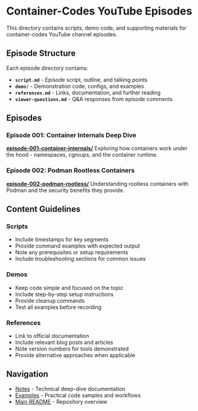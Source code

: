 # Container-Codes YouTube Episodes

This directory contains scripts, demo code, and supporting materials for container-codes YouTube channel episodes.

## Episode Structure

Each episode directory contains:
- **`script.md`** - Episode script, outline, and talking points
- **`demo/`** - Demonstration code, configs, and examples
- **`references.md`** - Links, documentation, and further reading
- **`viewer-questions.md`** - Q&A responses from episode comments

## Episodes

### Episode 001: Container Internals Deep Dive
**[episode-001-container-internals/](episode-001-container-internals/)**
Exploring how containers work under the hood - namespaces, cgroups, and the container runtime.

### Episode 002: Podman Rootless Containers
**[episode-002-podman-rootless/](episode-002-podman-rootless/)**
Understanding rootless containers with Podman and the security benefits they provide.

## Content Guidelines

### Scripts
- Include timestamps for key segments
- Provide command examples with expected output
- Note any prerequisites or setup requirements
- Include troubleshooting sections for common issues

### Demos
- Keep code simple and focused on the topic
- Include step-by-step setup instructions
- Provide cleanup commands
- Test all examples before recording

### References
- Link to official documentation
- Include relevant blog posts and articles
- Note version numbers for tools demonstrated
- Provide alternative approaches when applicable

## Navigation

- [Notes](../notes/) - Technical deep-dive documentation
- [Examples](../examples/) - Practical code samples and workflows
- [Main README](../README.md) - Repository overview